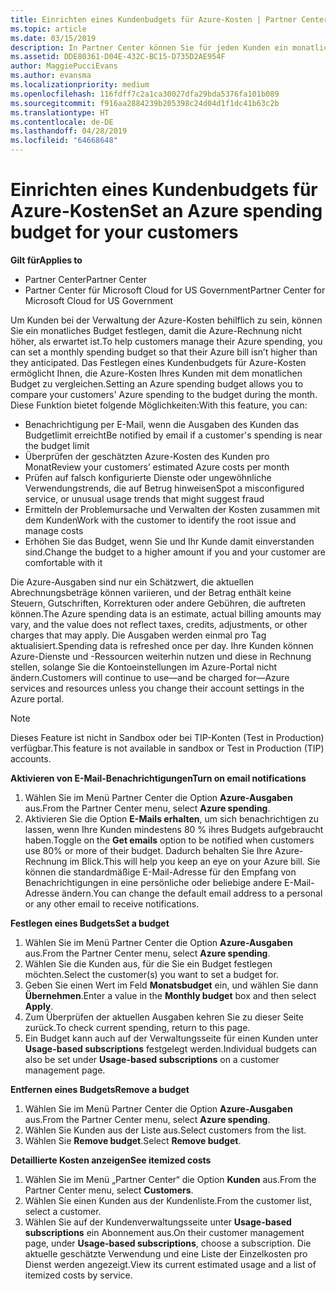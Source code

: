 ```yaml
---
title: Einrichten eines Kundenbudgets für Azure-Kosten | Partner Center
ms.topic: article
ms.date: 03/15/2019
description: In Partner Center können Sie für jeden Kunden ein monatliches Budget festlegen, sodass die Azure-Rechnung am Monatsende nicht zu einer Überraschung wird.
ms.assetid: DDE80361-D04E-432C-BC15-D735D2AE954F
author: MaggiePucciEvans
ms.author: evansma
ms.localizationpriority: medium
ms.openlocfilehash: 116fdff7c2a1ca30027dfa29bda5376fa101b089
ms.sourcegitcommit: f916aa2884239b205398c24d04d1f1dc41b63c2b
ms.translationtype: HT
ms.contentlocale: de-DE
ms.lasthandoff: 04/28/2019
ms.locfileid: "64668648"
---
```

# <a name="set-an-azure-spending-budget-for-your-customers"></a><span data-ttu-id="d507f-103">Einrichten eines Kundenbudgets für Azure-Kosten</span><span class="sxs-lookup"><span data-stu-id="d507f-103">Set an Azure spending budget for your customers</span></span>

<span data-ttu-id="d507f-104">**Gilt für**</span><span class="sxs-lookup"><span data-stu-id="d507f-104">**Applies to**</span></span>

-  <span data-ttu-id="d507f-105">Partner Center</span><span class="sxs-lookup"><span data-stu-id="d507f-105">Partner Center</span></span>
-  <span data-ttu-id="d507f-106">Partner Center für Microsoft Cloud for US Government</span><span class="sxs-lookup"><span data-stu-id="d507f-106">Partner Center for Microsoft Cloud for US Government</span></span>

<span data-ttu-id="d507f-107">Um Kunden bei der Verwaltung der Azure-Kosten behilflich zu sein, können Sie ein monatliches Budget festlegen, damit die Azure-Rechnung nicht höher, als erwartet ist.</span><span class="sxs-lookup"><span data-stu-id="d507f-107">To help customers manage their Azure spending, you can set a monthly spending budget so that their Azure bill isn’t higher than they anticipated.</span></span> <span data-ttu-id="d507f-108">Das Festlegen eines Kundenbudgets für Azure-Kosten ermöglicht Ihnen, die Azure-Kosten Ihres Kunden mit dem monatlichen Budget zu vergleichen.</span><span class="sxs-lookup"><span data-stu-id="d507f-108">Setting an Azure spending budget allows you to compare your customers' Azure spending to the budget during the month.</span></span> <span data-ttu-id="d507f-109">Diese Funktion bietet folgende Möglichkeiten:</span><span class="sxs-lookup"><span data-stu-id="d507f-109">With this feature, you can:</span></span> 

-   <span data-ttu-id="d507f-110">Benachrichtigung per E-Mail, wenn die Ausgaben des Kunden das Budgetlimit erreicht</span><span class="sxs-lookup"><span data-stu-id="d507f-110">Be notified by email if a customer's spending is near the budget limit</span></span>
-   <span data-ttu-id="d507f-111">Überprüfen der geschätzten Azure-Kosten des Kunden pro Monat</span><span class="sxs-lookup"><span data-stu-id="d507f-111">Review your customers’ estimated Azure costs per month</span></span>
-   <span data-ttu-id="d507f-112">Prüfen auf falsch konfigurierte Dienste oder ungewöhnliche Verwendungstrends, die auf Betrug hinweisen</span><span class="sxs-lookup"><span data-stu-id="d507f-112">Spot a misconfigured service, or unusual usage trends that might suggest fraud</span></span>
-   <span data-ttu-id="d507f-113">Ermitteln der Problemursache und Verwalten der Kosten zusammen mit dem Kunden</span><span class="sxs-lookup"><span data-stu-id="d507f-113">Work with the customer to identify the root issue and manage costs</span></span>
-   <span data-ttu-id="d507f-114">Erhöhen Sie das Budget, wenn Sie und Ihr Kunde damit einverstanden sind.</span><span class="sxs-lookup"><span data-stu-id="d507f-114">Change the budget to a higher amount if you and your customer are comfortable with it</span></span>

<span data-ttu-id="d507f-115">Die Azure-Ausgaben sind nur ein Schätzwert, die aktuellen Abrechnungsbeträge können variieren, und der Betrag enthält keine Steuern, Gutschriften, Korrekturen oder andere Gebühren, die auftreten können.</span><span class="sxs-lookup"><span data-stu-id="d507f-115">The Azure spending data is an estimate, actual billing amounts may vary, and the value does not reflect taxes, credits, adjustments, or other charges that may apply.</span></span> <span data-ttu-id="d507f-116">Die Ausgaben werden einmal pro Tag aktualisiert.</span><span class="sxs-lookup"><span data-stu-id="d507f-116">Spending data is refreshed once per day.</span></span> <span data-ttu-id="d507f-117">Ihre Kunden können Azure-Dienste und -Ressourcen weiterhin nutzen und diese in Rechnung stellen, solange Sie die Kontoeinstellungen im Azure-Portal nicht ändern.</span><span class="sxs-lookup"><span data-stu-id="d507f-117">Customers will continue to use—and be charged for—Azure services and resources unless you change their account settings in the Azure portal.</span></span> 

> [!NOTE]  
> <span data-ttu-id="d507f-118">Dieses Feature ist nicht in Sandbox oder bei TIP-Konten (Test in Production) verfügbar.</span><span class="sxs-lookup"><span data-stu-id="d507f-118">This feature is not available in sandbox or Test in Production (TIP) accounts.</span></span>

<span data-ttu-id="d507f-119">**Aktivieren von E-Mail-Benachrichtigungen**</span><span class="sxs-lookup"><span data-stu-id="d507f-119">**Turn on email notifications**</span></span>
1.  <span data-ttu-id="d507f-120">Wählen Sie im Menü Partner Center die Option **Azure-Ausgaben** aus.</span><span class="sxs-lookup"><span data-stu-id="d507f-120">From the Partner Center menu, select **Azure spending**.</span></span>
2.  <span data-ttu-id="d507f-121">Aktivieren Sie die Option **E-Mails erhalten**, um sich benachrichtigen zu lassen, wenn Ihre Kunden mindestens 80 % ihres Budgets aufgebraucht haben.</span><span class="sxs-lookup"><span data-stu-id="d507f-121">Toggle on the **Get emails** option to be notified when customers use 80% or more of their budget.</span></span> <span data-ttu-id="d507f-122">Dadurch behalten Sie Ihre Azure-Rechnung im Blick.</span><span class="sxs-lookup"><span data-stu-id="d507f-122">This will help you keep an eye on your Azure bill.</span></span> <span data-ttu-id="d507f-123">Sie können die standardmäßige E-Mail-Adresse für den Empfang von Benachrichtigungen in eine persönliche oder beliebige andere E-Mail-Adresse ändern.</span><span class="sxs-lookup"><span data-stu-id="d507f-123">You can change the default email address to a personal or any other email to receive notifications.</span></span>

<span data-ttu-id="d507f-124">**Festlegen eines Budgets**</span><span class="sxs-lookup"><span data-stu-id="d507f-124">**Set a budget**</span></span>
1.  <span data-ttu-id="d507f-125">Wählen Sie im Menü Partner Center die Option **Azure-Ausgaben** aus.</span><span class="sxs-lookup"><span data-stu-id="d507f-125">From the Partner Center menu, select **Azure spending**.</span></span>
2.  <span data-ttu-id="d507f-126">Wählen Sie die Kunden aus, für die Sie ein Budget festlegen möchten.</span><span class="sxs-lookup"><span data-stu-id="d507f-126">Select the customer(s) you want to set a budget for.</span></span> 
3. <span data-ttu-id="d507f-127">Geben Sie einen Wert im Feld **Monatsbudget** ein, und wählen Sie dann **Übernehmen**.</span><span class="sxs-lookup"><span data-stu-id="d507f-127">Enter a value in the **Monthly budget** box and then select **Apply**.</span></span>
4.  <span data-ttu-id="d507f-128">Zum Überprüfen der aktuellen Ausgaben kehren Sie zu dieser Seite zurück.</span><span class="sxs-lookup"><span data-stu-id="d507f-128">To check current spending, return to this page.</span></span>
5.  <span data-ttu-id="d507f-129">Ein Budget kann auch auf der Verwaltungsseite für einen Kunden unter **Usage-based subscriptions** festgelegt werden.</span><span class="sxs-lookup"><span data-stu-id="d507f-129">Individual budgets can also be set under **Usage-based subscriptions** on a customer management page.</span></span>

<span data-ttu-id="d507f-130">**Entfernen eines Budgets**</span><span class="sxs-lookup"><span data-stu-id="d507f-130">**Remove a budget**</span></span>
1.  <span data-ttu-id="d507f-131">Wählen Sie im Menü Partner Center die Option **Azure-Ausgaben** aus.</span><span class="sxs-lookup"><span data-stu-id="d507f-131">From the Partner Center menu, select **Azure spending**.</span></span>
2.  <span data-ttu-id="d507f-132">Wählen Sie Kunden aus der Liste aus.</span><span class="sxs-lookup"><span data-stu-id="d507f-132">Select customers from the list.</span></span>
3.  <span data-ttu-id="d507f-133">Wählen Sie **Remove budget**.</span><span class="sxs-lookup"><span data-stu-id="d507f-133">Select **Remove budget**.</span></span>

<span data-ttu-id="d507f-134">**Detaillierte Kosten anzeigen**</span><span class="sxs-lookup"><span data-stu-id="d507f-134">**See itemized costs**</span></span>
1.  <span data-ttu-id="d507f-135">Wählen Sie im Menü „Partner Center“ die Option **Kunden** aus.</span><span class="sxs-lookup"><span data-stu-id="d507f-135">From the Partner Center menu, select **Customers**.</span></span>
2.  <span data-ttu-id="d507f-136">Wählen Sie einen Kunden aus der Kundenliste.</span><span class="sxs-lookup"><span data-stu-id="d507f-136">From the customer list, select a customer.</span></span>
3.  <span data-ttu-id="d507f-137">Wählen Sie auf der Kundenverwaltungsseite unter **Usage-based subscriptions** ein Abonnement aus.</span><span class="sxs-lookup"><span data-stu-id="d507f-137">On their customer management page, under **Usage-based subscriptions**, choose a subscription.</span></span> <span data-ttu-id="d507f-138">Die aktuelle geschätzte Verwendung und eine Liste der Einzelkosten pro Dienst werden angezeigt.</span><span class="sxs-lookup"><span data-stu-id="d507f-138">View its current estimated usage and a list of itemized costs by service.</span></span>


 

 




